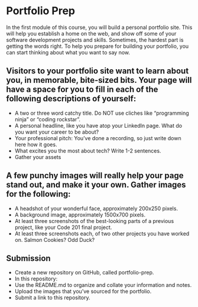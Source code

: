 # Portfolio Prep

In the first module of this course, you will build a personal portfolio site. This will help you establish a home on the web, and show off some of your software development projects and skills. Sometimes, the hardest part is getting the words right. To help you prepare for building your portfolio, you can start thinking about what you want to say now.


## Visitors to your portfolio site want to learn about you, in memorable, bite-sized bits. Your page will have a space for you to fill in each of the following descriptions of yourself:

- A two or three word catchy title. Do NOT use cliches like “programming ninja” or “coding rockstar”.
- A personal headline, like you have atop your LinkedIn page. What do you want your career to be about?
- Your professional pitch: You’ve done a recording, so just write down here how it goes.
- What excites you the most about tech? Write 1-2 sentences.
- Gather your assets

## A few punchy images will really help your page stand out, and make it your own. Gather images for the following:

- A headshot of your wonderful face, approximately 200x250 pixels.
- A background image, approximately 1500x700 pixels.
- At least three screenshots of the best-looking parts of a previous project, like your Code 201 final project.
- At least three screenshots each, of two other projects you have worked on. Salmon Cookies? Odd Duck?

## Submission
- Create a new repository on GitHub, called portfolio-prep.
- In this repository:
- Use the README.md to organize and collate your information and notes.
- Upload the images that you’ve sourced for the portfolio.
- Submit a link to this repository.

